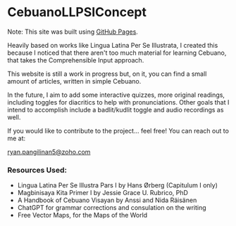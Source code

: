 # CebuanoLLPSIConcept

Note: This site was built using [GitHub Pages](https://pages.github.com/).


Heavily based on works like Lingua Latina Per Se Illustrata, I created this because I noticed
that there aren't too much material for learning Cebuano, that takes the Comprehensible Input approach.

This website is still a work in progress but, on it, you can find a small amount of articles, written in
simple Cebuano. 

In the future, I aim to add some interactive quizzes, more original readings, including toggles for diacritics to help with pronunciations. Other goals that I intend to accomplish include a badlit/kudlit toggle and audio recordings as well.

If you would like to contribute to the project... feel free! You can reach out to me at:

ryan.pangilinan5@zoho.com


### Resources Used:
- Lingua Latina Per Se Illustra Pars I by Hans Ørberg (Capitulum I only)
- Magbinisaya Kita Primer I by Jessie Grace U. Rubrico, PhD
- A Handbook of Cebuano Visayan by Anssi and Nida Räisänen
- ChatGPT for grammar corrections and consulation on the writing
- Free Vector Maps, for the Maps of the World
